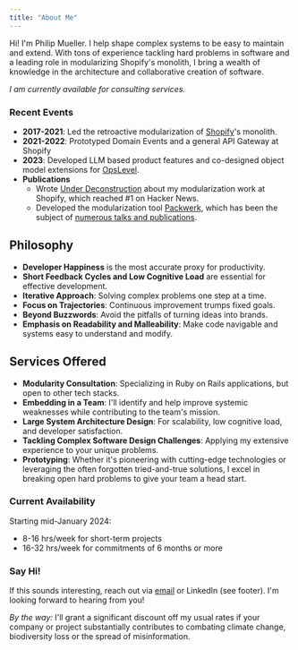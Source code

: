 ```yaml
---
title: "About Me"
---
```


Hi! I'm Philip Mueller. I help shape complex systems to be easy to maintain and extend. With tons of experience tackling hard problems in software and a leading role in modularizing Shopify's monolith, I bring a wealth of knowledge in the architecture and collaborative creation of software.

*I am currently available for consulting services.*

### Recent Events

- **2017-2021**: Led the retroactive modularization of [Shopify](https://shopify.ca)'s monolith.
- **2021-2022**: Prototyped Domain Events and a general API Gateway at Shopify
- **2023**: Developed LLM based product features and co-designed object model extensions for [OpsLevel](https://opslevel.com).
- **Publications**
  - Wrote [Under Deconstruction](https://shopify.engineering/shopify-monolith) about my modularization work at Shopify, which reached #1 on Hacker News.
  - Developed the modularization tool [Packwerk](https://github.com/shopify/packwerk), which has been the subject of [numerous talks and publications](packwerk-publications.html).

## Philosophy

- **Developer Happiness** is the most accurate proxy for productivity.
- **Short Feedback Cycles and Low Cognitive Load** are essential for effective development.
- **Iterative Approach**: Solving complex problems one step at a time.
- **Focus on Trajectories**: Continuous improvement trumps fixed goals.
- **Beyond Buzzwords**: Avoid the pitfalls of turning ideas into brands.
- **Emphasis on Readability and Malleability**: Make code navigable and systems easy to understand and modify.

## Services Offered

- **Modularity Consultation**: Specializing in Ruby on Rails applications, but open to other tech stacks.
- **Embedding in a Team**: I'll identify and help improve systemic weaknesses while contributing to the team's mission.
- **Large System Architecture Design**: For scalability, low cognitive load, and developer satisfaction.
- **Tackling Complex Software Design Challenges**: Applying my extensive experience to your unique problems.
- **Prototyping**: Whether it's pioneering with cutting-edge technologies or leveraging the often forgotten tried-and-true solutions, I excel in breaking open hard problems to give your team a head start.

### Current Availability

Starting mid-January 2024:

- 8-16 hrs/week for short-term projects
- 16-32 hrs/week for commitments of 6 months or more

### Say Hi!

If this sounds interesting, reach out via [email](mailto:services+homepage-about@simplexity.quest) or LinkedIn (see footer). I'm looking forward to hearing from you!

_By the way:_ I'll grant a significant discount off my usual rates if your company or project substantially contributes to combating climate change, biodiversity loss or the spread of misinformation.
